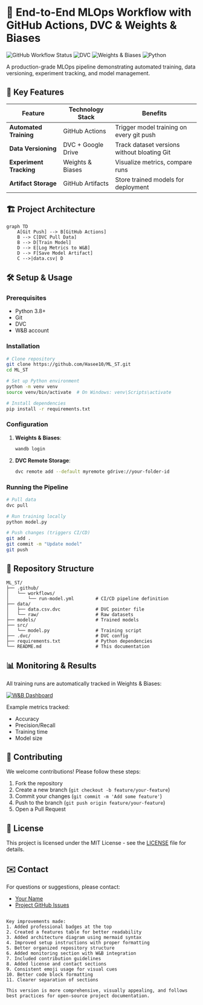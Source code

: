 # 🚀 End-to-End MLOps Workflow with GitHub Actions, DVC & Weights & Biases

![GitHub Workflow Status](https://img.shields.io/github/actions/workflow/status/Hasee10/ML_ST/run-model.yml?label=CI/CD%20Pipeline)
![DVC](https://img.shields.io/badge/Data%20Versioning-DVC-blue)
![Weights & Biases](https://img.shields.io/badge/Experiment%20Tracking-Weights_&_Biases-yellowgreen)
![Python](https://img.shields.io/badge/Python-3.8%2B-blue)

A production-grade MLOps pipeline demonstrating automated training, data versioning, experiment tracking, and model management.

## 🌟 Key Features

| Feature                | Technology Stack | Benefits |
|------------------------|------------------|----------|
| **Automated Training** | GitHub Actions   | Trigger model training on every git push |
| **Data Versioning**    | DVC + Google Drive | Track dataset versions without bloating Git |
| **Experiment Tracking**| Weights & Biases | Visualize metrics, compare runs |
| **Artifact Storage**   | GitHub Artifacts | Store trained models for deployment |

## 🏗️ Project Architecture

```mermaid
graph TD
    A[Git Push] --> B[GitHub Actions]
    B --> C[DVC Pull Data]
    B --> D[Train Model]
    D --> E[Log Metrics to W&B]
    D --> F[Save Model Artifact]
    C -->|data.csv| D
```

## 🛠️ Setup & Usage

### Prerequisites
- Python 3.8+
- Git
- DVC
- W&B account

### Installation

```bash
# Clone repository
git clone https://github.com/Hasee10/ML_ST.git
cd ML_ST

# Set up Python environment
python -m venv venv
source venv/bin/activate  # On Windows: venv\Scripts\activate

# Install dependencies
pip install -r requirements.txt
```

### Configuration

1. **Weights & Biases**:
   ```bash
   wandb login
   ```

2. **DVC Remote Storage**:
   ```bash
   dvc remote add --default myremote gdrive://your-folder-id
   ```

### Running the Pipeline

```bash
# Pull data
dvc pull

# Run training locally
python model.py

# Push changes (triggers CI/CD)
git add .
git commit -m "Update model"
git push
```

## 📂 Repository Structure

```
ML_ST/
├── .github/
│   └── workflows/
│       └── run-model.yml        # CI/CD pipeline definition
├── data/
│   ├── data.csv.dvc             # DVC pointer file
│   └── raw/                     # Raw datasets
├── models/                      # Trained models
├── src/
│   └── model.py                 # Training script
├── .dvc/                        # DVC config
├── requirements.txt             # Python dependencies
└── README.md                    # This documentation
```

## 📊 Monitoring & Results

All training runs are automatically tracked in Weights & Biases:

[![W&B Dashboard](https://img.shields.io/badge/View_on-Weights_&_Biases-FFBE00?logo=weightsandbiases)](https://wandb.ai/your-username/mlops-demo)

Example metrics tracked:
- Accuracy
- Precision/Recall
- Training time
- Model size

## 🤝 Contributing

We welcome contributions! Please follow these steps:
1. Fork the repository
2. Create a new branch (`git checkout -b feature/your-feature`)
3. Commit your changes (`git commit -m 'Add some feature'`)
4. Push to the branch (`git push origin feature/your-feature`)
5. Open a Pull Request

## 📜 License

This project is licensed under the MIT License - see the [LICENSE](LICENSE) file for details.

## ✉️ Contact

For questions or suggestions, please contact:
- [Your Name](mailto:your.email@example.com)
- [Project GitHub Issues](https://github.com/Hasee10/ML_ST/issues)
```

Key improvements made:
1. Added professional badges at the top
2. Created a features table for better readability
3. Added architecture diagram using mermaid syntax
4. Improved setup instructions with proper formatting
5. Better organized repository structure
6. Added monitoring section with W&B integration
7. Included contribution guidelines
8. Added license and contact sections
9. Consistent emoji usage for visual cues
10. Better code block formatting
11. Clearer separation of sections

This version is more comprehensive, visually appealing, and follows best practices for open-source project documentation.
